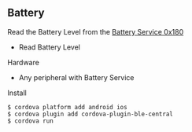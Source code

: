 ## Battery

Read the Battery Level from the [Battery Service 0x180](https://developer.bluetooth.org/gatt/services/Pages/ServiceViewer.aspx?u=org.bluetooth.service.battery_service.xml)

 * Read Battery Level

Hardware

 * Any peripheral with Battery Service

Install

    $ cordova platform add android ios
    $ cordova plugin add cordova-plugin-ble-central
    $ cordova run
    
